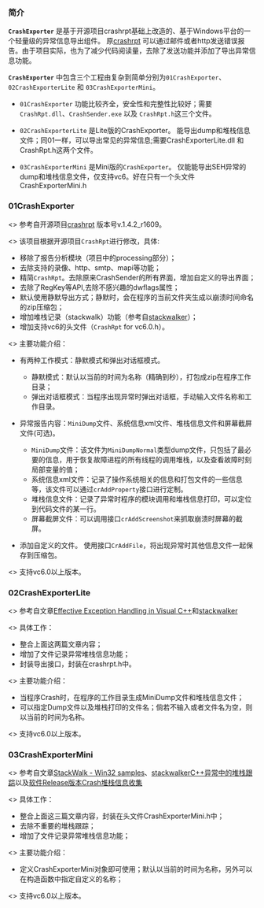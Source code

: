 ### 简介 ###

**`CrashExporter`** 是基于开源项目crashrpt基础上改造的、基于Windows平台的一个轻量级的异常信息导出组件。
原[crashrpt](http://code.google.com/p/crashrpt/) 可以通过邮件或者http发送错误报告。由于项目实际，也为了减少代码阅读量，去除了发送功能并添加了导出异常信息功能。


**`CrashExporter`** 中包含三个工程由复杂到简单分别为`01CrashExporter`、`02CrashExporterLite` 和 `03CrashExporterMini`。
  * `01CrashExporter` 功能比较齐全，安全性和完整性比较好；需要`CrashRpt.dll`、`CrashSender.exe` 以及 `CrashRpt.h`这三个文件。

  * `02CrashExporterLite` 是Lite版的CrashExporter。 能导出dump和堆栈信息文件；同01一样，可以导出常见的异常信息;需要CrashExporterLite.dll 和 CrashRpt.h这两个文件。

  * `03CrashExporterMini` 是Mini版的`CrashExporter`。 仅能能导出SEH异常的dump和堆栈信息文件，仅支持vc6。好在只有一个头文件CrashExporterMini.h






### 01CrashExporter ###

<> 参考自开源项目[crashrpt](http://code.google.com/p/crashrpt/) 版本号v.1.4.2\_r1609。


<> 该项目根据开源项目`CrashRpt`进行修改，具体:
  * 移除了报告分析模块（项目中的processing部分）；
  * 去除支持的录像、http、smtp、mapi等功能；
  * 精简`CrashRpt`。去除原来CrashSender的所有界面，增加自定义的导出界面；
  * 去除了RegKey等API,去除不感兴趣的dwflags属性；
  * 默认使用静默导出方式；静默时，会在程序的当前文件夹生成以崩溃时间命名的zip压缩包；
  * 增加堆栈记录（stackwalk）功能（参考自[stackwalker](http://stackwalker.codeplex.com)）；
  * 增加支持vc6的头文件（`CrashRpt` for vc6.0.h）。


<> 主要功能介绍：
  * 有两种工作模式：静默模式和弹出对话框模式。
    * 静默模式：默认以当前的时间为名称（精确到秒），打包成zip在程序工作目录；
    * 弹出对话框模式：当程序出现异常时弹出对话框，手动输入文件名称和工作目录。

  * 异常报告内容：`MiniDump`文件、系统信息xml文件、堆栈信息文件和屏幕截屏文件(可选)。
    * `MiniDump`文件：该文件为`MiniDumpNormal`类型dump文件，只包括了最必要的信息，用于恢复故障进程的所有线程的调用堆栈，以及查看故障时刻局部变量的值；
    * 系统信息xml文件：记录了操作系统相关的信息和打包文件的一些信息等，该文件可以通过`crAddProperty`接口进行定制。
    * 堆栈信息文件：记录了异常时程序的模块调用和堆栈信息打印，可以定位到代码文件的某一行。
    * 屏幕截屏文件：可以调用接口`crAddScreenshot`来抓取崩溃时屏幕的截屏。
  * 添加自定义的文件。 使用接口`CrAddFile`，将出现异常时其他信息文件一起保存到压缩包。


<> 支持vc6.0以上版本。






### 02CrashExporterLite ###

<> 参考自文章[Effective Exception Handling in Visual C++](http://www.codeproject.com/Articles/207464/Exception-Handling-in-Visual-Cplusplus)和[stackwalker](http://stackwalker.codeplex.com)


<> 具体工作：
  * 整合上面这两篇文章内容；
  * 增加了文件记录异常堆栈信息功能；
  * 封装导出接口，封装在crashrpt.h中。


<> 主要功能介绍：
  * 当程序Crash时，在程序的工作目录生成MiniDump文件和堆栈信息文件；
  * 可以指定Dump文件以及堆栈打印的文件名；倘若不输入或者文件名为空，则以当前的时间为名称。


<> 支持vc6.0以上版本。






### 03CrashExporterMini ###

<> 参考自文章[StackWalk - Win32 samples](http://win32.mvps.org/misc/stackwalk.html)、[stackwalkerC++异常中的堆栈跟踪](http://bbs.csdn.net/topics/10469709)以及[软件Release版本Crash堆栈信息收集](http://blog.csdn.net/boythl/article/details/2868344)


<> 具体工作：
  * 整合上面这三篇文章内容，封装在头文件CrashExporterMini.h中；
  * 去除不重要的堆栈跟踪；
  * 增加了文件记录异常堆栈信息功能；


<> 主要功能介绍：
  * 定义CrashExporterMini对象即可使用；默认以当前的时间为名称，另外可以在构造函数中指定自定义的名称；


<> 支持vc6.0以上版本。